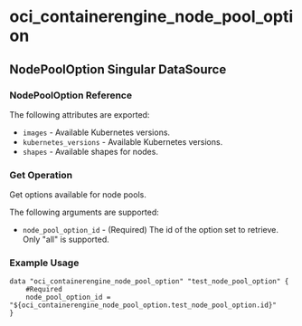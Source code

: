 # oci_containerengine_node_pool_option

## NodePoolOption Singular DataSource

### NodePoolOption Reference

The following attributes are exported:

* `images` - Available Kubernetes versions.
* `kubernetes_versions` - Available Kubernetes versions.
* `shapes` - Available shapes for nodes.



### Get Operation
Get options available for node pools.

The following arguments are supported:

* `node_pool_option_id` - (Required) The id of the option set to retrieve. Only "all" is supported.


### Example Usage

```hcl
data "oci_containerengine_node_pool_option" "test_node_pool_option" {
	#Required
	node_pool_option_id = "${oci_containerengine_node_pool_option.test_node_pool_option.id}"
}
```

